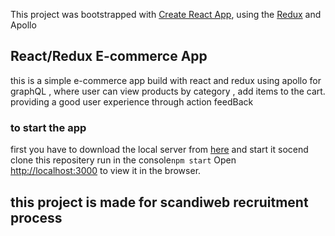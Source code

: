 This project was bootstrapped with [Create React App](https://github.com/facebook/create-react-app), using the [Redux](https://redux.js.org/) and Apollo 

## React/Redux E-commerce App


this is a simple e-commerce app build with react and redux using apollo for graphQL , where user can view products by category , add items to the cart.
providing a good user experience through action feedBack 
### to start the app 
first you have to download the local server from  [here](https://github.com/scandiweb/junior-react-endpoint.git) and start it 
socend clone this repositery  run in the console`npm start`
Open [http://localhost:3000](http://localhost:3000) to view it in the browser.





## this project is made for scandiweb recruitment process 



